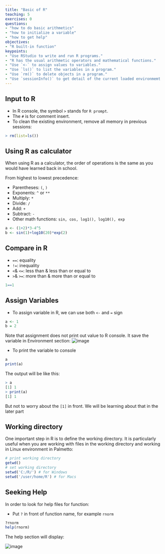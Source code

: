 ```yaml
---
title: "Basic of R"
teaching: 5
exercises: 0
questions:
- "how to do basic arithmetics"
- "how to initialize a variable"
- "how to get help"
objectives:
- "R built-in function"
keypoints:
- "Use RStudio to write and run R programs."
- "R has the usual arithmetic operators and mathematical functions."
- "Use `<-` to assign values to variables."
- "Use `ls()` to list the variables in a program."
- "Use `rm()` to delete objects in a program."
- "Use `sessionInfo()` to get detail of the current loaded environmemt and packages"
---
```


## Input to R
- In R console, the symbol `>` stands for `R prompt`.
- The `#` is for comment insert.
- To clean the existing environment, remove all memory in previous sessions:

```r
> rm(list=ls())
```

## Using R as calculator
When using R as a calculator, the order of operations is the same as you
would have learned back in school.

From highest to lowest precedence:

 * Parentheses: `(`, `)`
 * Exponents: `^` or `**`
 * Multiply: `*`
 * Divide: `/`
 * Add: `+`
 * Subtract: `-`
 * Other math functions: `sin, cos, log1(), log10(), exp`

```r
a <- (1+2)*3-4^5
b <- sin(1)+log10(20)*exp(2)
```

## Compare in R
* `==`: equality
* `!=`: inequality 
* `<`& `<=`: less than & less than or equal to
* `>`& `>=`: more than & more than or equal to

```r
1==1
```

## Assign Variables
- To assign variable in R, we can use both `<-` and `=` sign

```r
a <- 1
b = 2
```

Note that assignment does not print out value to R console. It save the variable in Environment section:
![image](https://user-images.githubusercontent.com/43855029/114053543-09479a00-985d-11eb-965a-88462449ea89.png)

- To print the variable to console

```r
a
print(a)
```

The output will be like this:

```r
> a
[1] 1
> print(a)
[1] 1
```
But not to worry about the `[1]` in front. We will be learning about that in the later part

## Working directory
One important step in R is to define the working directory. It is particularly useful when you are working with files in the working directory and working in Linux environment in Palmetto:

```r
# print working directory
getwd()
# set working directory
setwd('C:/R/') # for Windows
setwd('/user/home/R') # for Macs
```
## Seeking Help
In order to look for help files for function:
* Put `?` in front of function name, for example `rnorm` 

```r
?rnorm
help(rnorm)
```
The help section will display:

![image](https://user-images.githubusercontent.com/43855029/114055446-c981b200-985e-11eb-8207-1347edd1f62f.png)
